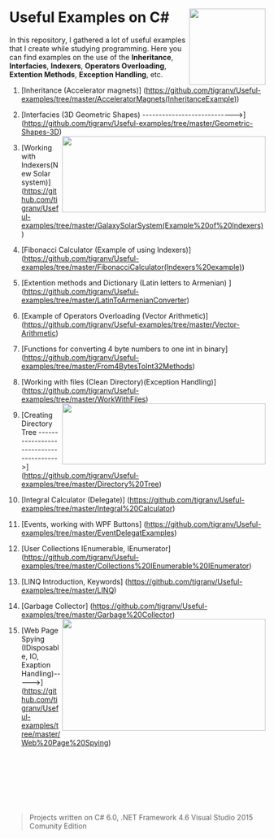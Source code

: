 # Useful Examples on C#  <img src="https://cloud.githubusercontent.com/assets/24522089/21962098/41a510c8-db36-11e6-95ef-eb392a0a1919.png" align="right" width="150px" height="150px" /> 
In this repository, I gathered a lot of useful examples that I create while studying programming. Here you can find examples on the use of the **Inheritance**, **Interfacies**, **Indexers**, **Operators Overloading**, **Extention Methods**, **Exception Handling**,  etc.

1. [Inheritance (Accelerator magnets)] (https://github.com/tigranv/Useful-examples/tree/master/AcceleratorMagnets(InheritanceExample)) 

2. [Interfacies (3D Geometric Shapes) ---------------------------->] (https://github.com/tigranv/Useful-examples/tree/master/Geometric-Shapes-3D) <img src="https://cloud.githubusercontent.com/assets/24522089/22154134/c4504766-df43-11e6-8bf0-20dd4449a48d.PNG" align="right" width="400px" height="150px" />

3. [Working with Indexers(New Solar system)] (https://github.com/tigranv/Useful-examples/tree/master/GalaxySolarSystem(Example%20of%20Indexers))

4. [Fibonacci Calculator (Example of using Indexers)] (https://github.com/tigranv/Useful-examples/tree/master/FibonacciCalculator(Indexers%20example))

5. [Extention methods and Dictionary (Latin letters to Armenian) ] (https://github.com/tigranv/Useful-examples/tree/master/LatinToArmenianConverter)

6. [Example of Operators Overloading (Vector Arithmetic)] (https://github.com/tigranv/Useful-examples/tree/master/Vector-Arithmetic)

7. [Functions for converting 4 byte numbers to one int in binary] (https://github.com/tigranv/Useful-examples/tree/master/From4BytesToInt32Methods)

8. [Working with files (Clean Directory)(Exception Handling)] (https://github.com/tigranv/Useful-examples/tree/master/WorkWithFiles) <img src="https://cloud.githubusercontent.com/assets/24522089/22175859/2c1eaaa8-e017-11e6-9694-17371ac3d4be.PNG" align="right" width="400px" height="120px" />


9. [Creating Directory Tree --------------------------------------->] (https://github.com/tigranv/Useful-examples/tree/master/Directory%20Tree)  
10. [Integral Calculator (Delegate)] (https://github.com/tigranv/Useful-examples/tree/master/Integral%20Calculator)

11. [Events, working with WPF Buttons] (https://github.com/tigranv/Useful-examples/tree/master/EventDelegatExamples)

12. [User Collections IEnumerable, IEnumerator] (https://github.com/tigranv/Useful-examples/tree/master/Collections%20IEnumerable%20IEnumerator)

13. [LINQ Introduction, Keywords] (https://github.com/tigranv/Useful-examples/tree/master/LINQ) 


14. [Garbage Collector] (https://github.com/tigranv/Useful-examples/tree/master/Garbage%20Collector)  <img src="https://cloud.githubusercontent.com/assets/24522089/22523957/afe45dee-e8da-11e6-9293-8c13de4fcc69.gif" align="right" width="400px" height="220px" />


15. [Web Page Spying (IDisposable, IO, Exaption Handling)----->] (https://github.com/tigranv/Useful-examples/tree/master/Web%20Page%20Spying)





<br>
<br>
<br>

<br>
<br>
<br>

> Projects written on C# 6.0, .NET Framework 4.6 Visual Studio 2015 Comunity Edition


